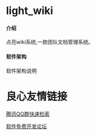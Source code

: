 # light_wiki

#### 介绍
点亮wiki系统,一款团队文档管理系统。

#### 软件架构
软件架构说明




 # 良心友情链接

[腾讯QQ群快速检索](http://u.720life.cn/s/8cf73f7c)

[软件免费开发论坛](http://u.720life.cn/s/bbb01dc0)